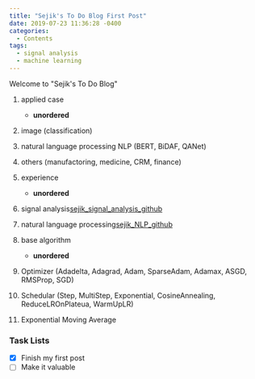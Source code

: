 ```yaml
---
title: "Sejik's To Do Blog First Post"
date: 2019-07-23 11:36:28 -0400
categories:
  - Contents
tags:
  - signal analysis
  - machine learning
---
```


Welcome to "Sejik's To Do Blog"

1. applied case
   * **unordered**
  1. image (classification)
  2. natural language processing
    NLP (BERT, BiDAF, QANet)
  3. others (manufactoring, medicine, CRM, finance)
  
2. experience
   * **unordered**
  1. signal analysis[sejik_signal_analysis_github]
  2. natural language processing[sejik_NLP_github]
  
3. base algorithm
   * **unordered**
  1. Optimizer (Adadelta, Adagrad, Adam, SparseAdam, Adamax, ASGD, RMSProp, SGD)
  2. Schedular (Step, MultiStep, Exponential, CosineAnnealing, ReduceLROnPlateua, WarmUpLR)
  3. Exponential Moving Average

### Task Lists

- [x] Finish my first post
- [ ] Make it valuable

[sejik_signal_analysis_github]: [https://github.com/Sejik/SignalAnalysis]
[sejik_NLP_github]: [https://github.com/Sejik/NLP]
